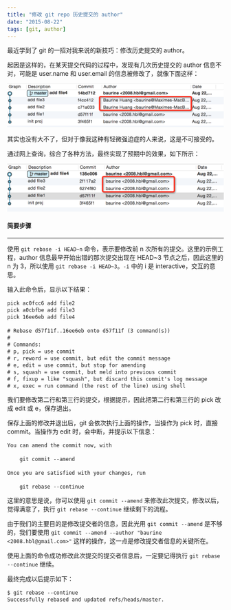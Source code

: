 ```yaml
---
title: "修改 git repo 历史提交的 author"
date: "2015-08-22"
tags: [git, author]
---
```


最近学到了 git 的一招对我来说的新技巧：修改历史提交的 author。

起因是这样的，在某天提交代码的过程中，发现有几次历史提交的 author 信息不对，可能是 user.name 和 user.email 的信息被修改了，就像下面这样：

![git_update_author_1](./git_update_author_1.png)

其实也没有大不了，但对于像我这种有轻微强迫症的人来说，这是不可接受的。

通过网上查询，综合了各种方法，最终实现了预期中的效果，如下所示：

![git_update_author_2](./git_update_author_2.png)

#### 简要步骤
------------------

使用 `git rebase -i HEAD~n` 命令，表示要修改前 n 次所有的提交。这里的示例工程，author 信息最早开始出错的那次提交出现在 HEAD~3 节点之后，因此这里的 n 为 3，所以使用 `git rebase -i HEAD~3`。`-i` 中的 i 是 interactive，交互的意思。

输入此命令后，显示以下结果：


```
pick ac0fcc6 add file2
pick a0cbfbe add file3
pick 16ee6eb add file4

# Rebase d57f11f..16ee6eb onto d57f11f (3 command(s))
#
# Commands:
# p, pick = use commit
# r, reword = use commit, but edit the commit message
# e, edit = use commit, but stop for amending
# s, squash = use commit, but meld into previous commit
# f, fixup = like "squash", but discard this commit's log message
# x, exec = run command (the rest of the line) using shell
```

我们要修改第二行和第三行的提交，根据提示，因此把第二行和第三行的 pick 改成 edit 或 e，保存退出。

保存上面的修改并退出后，git 会依次执行上面的操作，当操作为 pick 时，直接 commit。当操作为 edit 时，会中断，并提示以下信息：


```
You can amend the commit now, with

    git commit --amend 

Once you are satisfied with your changes, run

    git rebase --continue
```

这里的意思是说，你可以使用 `git commit --amend` 来修改此次提交，修改以后，觉得满意了，执行 `git rebase --continue` 继续剩下的流程。

由于我们的主要目的是修改提交者的信息，因此光用 `git commit --amend` 是不够的，我们要使用 `git commit --amend --author "baurine <2008.hbl@gmail.com>"` 这样的操作，这一点是修改提交者信息的关键所在。

使用上面的命令成功修改此次提交的提交者信息后，一定要记得执行 `git rebase --continue` 继续。

最终完成以后提示如下：


```
$ git rebase --continue
Successfully rebased and updated refs/heads/master.
```
